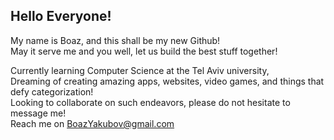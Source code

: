 ## Hello Everyone!<br/>

My name is Boaz, and this shall be my new Github!<br/>
May it serve me and you well, let us build the best stuff together!<br/>

Currently learning Computer Science at the Tel Aviv university,<br/>
Dreaming of creating amazing apps, websites, video games, and things that defy categorization!<br/>
Looking to collaborate on such endeavors, please do not hesitate to message me!<br/>
Reach me on BoazYakubov@gmail.com<br/>
